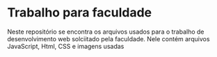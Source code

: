 # Trabalho para faculdade
Neste repositório se encontra os arquivos usados para o trabalho de desenvolvimento web solciitado pela faculdade. 
Nele contém arquivos JavaScript, Html, CSS e imagens usadas
